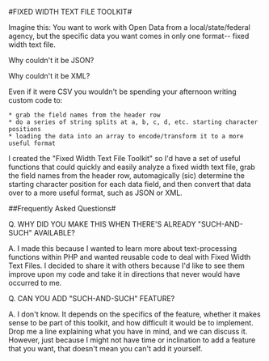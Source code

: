 #FIXED WIDTH TEXT FILE TOOLKIT#

Imagine this: You want to work with Open Data from a local/state/federal agency, but the specific data you want comes in only one format-- fixed width text file. 

Why couldn't it be JSON?

Why couldn't it be XML?

Even if it were CSV you wouldn't be spending your afternoon writing custom code to:

	* grab the field names from the header row 
	* do a series of string splits at a, b, c, d, etc. starting character positions 
	* loading the data into an array to encode/transform it to a more useful format

I created the "Fixed Width Text File Toolkit" so I'd have a set of useful functions that could quickly and easily analyze a fixed width text file, grab the field names from the header row, automagically (sic) determine the starting character position for each data field, and then convert that data over to a more useful format, such as JSON or XML.

##Frequently Asked Questions#

Q. WHY DID YOU MAKE THIS WHEN THERE'S ALREADY "SUCH-AND-SUCH" AVAILABLE?

A. I made this because I wanted to learn more about text-processing functions within PHP and wanted reusable code to deal with Fixed Width Text Files. I decided to share it with others because I'd like to see them improve upon my code and take it in directions that never would have occurred to me.

Q. CAN YOU ADD "SUCH-AND-SUCH" FEATURE?

A. I don't know. It depends on the specifics of the feature, whether it makes sense to be part of this toolkit, and how difficult it would be to implement. Drop me a line explaining what you have in mind, and we can discuss it. However, just because I might not have time or inclination to add a feature that you want, that doesn't mean you can't add it yourself.